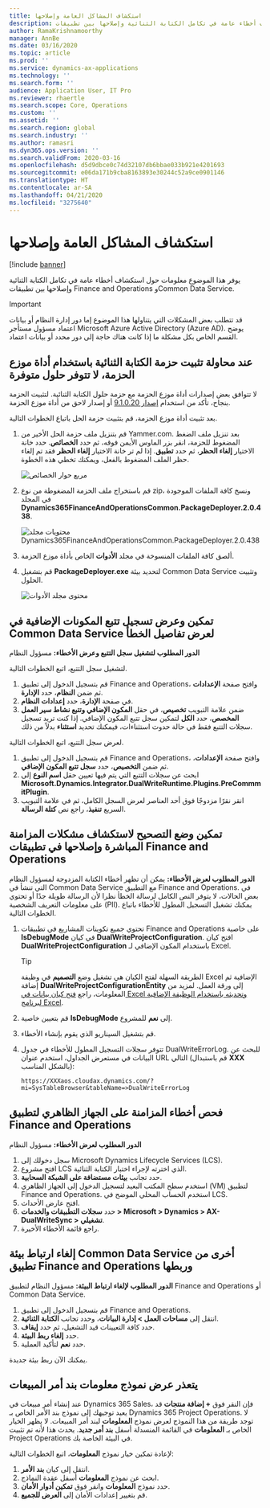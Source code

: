 ```yaml
---
title: استكشاف المشاكل العامة وإصلاحها
description: يوفر هذا الموضوع معلومات حول استكشاف أخطاء عامة في تكامل الكتابة الثنائية وإصلاحها بين تطبيقات Finance and Operations وCommon Data Service.
author: RamaKrishnamoorthy
manager: AnnBe
ms.date: 03/16/2020
ms.topic: article
ms.prod: ''
ms.service: dynamics-ax-applications
ms.technology: ''
ms.search.form: ''
audience: Application User, IT Pro
ms.reviewer: rhaertle
ms.search.scope: Core, Operations
ms.custom: ''
ms.assetid: ''
ms.search.region: global
ms.search.industry: ''
ms.author: ramasri
ms.dyn365.ops.version: ''
ms.search.validFrom: 2020-03-16
ms.openlocfilehash: d5d9dbce0c74d32107db6bbae033b921e4201693
ms.sourcegitcommit: e06da171b9cba8163893e30244c52a9ce0901146
ms.translationtype: HT
ms.contentlocale: ar-SA
ms.lasthandoff: 04/21/2020
ms.locfileid: "3275640"
---
```

# <a name="general-troubleshooting"></a>استكشاف المشاكل العامة وإصلاحها

[!include [banner](../../includes/banner.md)]



يوفر هذا الموضوع معلومات حول استكشاف أخطاء عامة في تكامل الكتابة الثنائية وإصلاحها بين تطبيقات Finance and Operations وCommon Data Service.

> [!IMPORTANT]
> قد تتطلب بعض المشكلات التي يتناولها هذا الموضوع إما دور إدارة النظام أو بيانات اعتماد مسؤول مستأجر  Microsoft Azure Active Directory (Azure AD). يوضح القسم الخاص بكل مشكلة ما إذا كانت هناك حاجة إلى دور محدد أو بيانات اعتماد.

## <a name="when-you-try-to-install-the-dual-write-package-by-using-the-package-deployer-tool-no-available-solutions-are-shown"></a>عند محاولة تثبيت حزمة الكتابة الثنائية باستخدام أداة موزع الحزمة، لا تتوفر حلول متوفرة

لا تتوافق بعض إصدارات أداة موزع الحزمة مع حزمة حلول الكتابة الثنائية. لتثبيت الحزمة بنجاح، تأكد من استخدام [إصدار 9.1.0.20](https://www.nuget.org/packages/Microsoft.CrmSdk.XrmTooling.PackageDeployment.Wpf/9.1.0.20) أو إصدار لاحق من أداة موزع الحزمة.

بعد تثبيت أداة موزع الحزمة، قم بتثبيت حزمة الحل باتباع الخطوات التالية.

1. قم بتنزيل ملف حزمة الحل الأخير من Yammer.com. بعد تنزيل ملف الضغط المضغوط للحزمة، انقر بزر الماوس الأيمن فوقه، ثم حدد **الخصائص**. حدد خانة الاختيار **إلغاء الحظر**، ثم حدد **تطبيق**. إذا لم تر خانة الاختيار **إلغاء الحظر** فقد تم إلغاء حظر الملف المضغوط بالفعل، ويمكنك تخطي هذه الخطوة.

    ![مربع حوار الخصائص](media/unblock_option.png)

2. قم باستخراج ملف الحزمة المضغوطة من نوع zip، ونسخ كافة الملفات الموجودة في المجلد  **Dynamics365FinanceAndOperationsCommon.PackageDeployer.2.0.438**.

    ![محتويات مجلد Dynamics365FinanceAndOperationsCommon.PackageDeployer.2.0.438](media/extract_package.png)

3. ألصق كافة الملفات المنسوخة في مجلد **الأدوات** الخاص بأداة موزع الحزمة. 
4. قم بتشغيل **PackageDeployer.exe** لتحديد بيئة Common Data Service وتثبيت الحلول.

    ![محتوى مجلد الأدوات](media/paste_copied_files.png)

## <a name="enable-and-view-the-plug-in-trace-log-in-common-data-service-to-view-error-details"></a>تمكين وعرض تسجيل تتبع المكونات الإضافية في Common Data Service لعرض تفاصيل الخطأ

**الدور المطلوب لتشغيل سجل التتبع وعرض الأخطاء:** مسؤول النظام

لتشغيل سجل التتبع‬، اتبع الخطوات التالية.

1. قم بتسجيل الدخول إلى تطبيق Finance and Operations، وافتح صفحة **الإعدادات** ثم ضمن **النظام**، حدد **الإدارة**.
2. في صفحة **الإدارة**، حدد **إعدادات النظام**.
3. ضمن علامة التبويب **تخصيص**، في حقل **المكون الإضافي وتتبع نشاط سير العمل المخصص**، حدد **الكل** لتمكين سجل تتبع المكون الإضافي. إذا كنت تريد تسجيل سجلات التتبع فقط في حالة حدوث استثناءات، فيمكنك تحديد **استثناء** بدلاً من ذلك.


لعرض سجل التتبع‬، اتبع الخطوات التالية.

1. قم بتسجيل الدخول إلى تطبيق Finance and Operations، وافتح صفحة **الإعدادات**، ثم ضمن **التخصيص**، حدد **سجل تتبع المكون الإضافي**.
2. ابحث عن سجلات التتبع التي يتم فيها تعيين حقل **اسم النوع** إلى **Microsoft.Dynamics.Integrator.DualWriteRuntime.Plugins.PreCommmitPlugin**.
3. انقر نقرًا مزدوجًا فوق أحد العناصر لعرض السجل الكامل، ثم في علامة التبويب السريع **تنفيذ**، راجع نص **كتلة الرسالة**.

## <a name="enable-debug-mode-to-troubleshoot-live-synchronization-issues-in-finance-and-operations-apps"></a>تمكين وضع التصحيح لاستكشاف مشكلات المزامنة المباشرة وإصلاحها في تطبيقات Finance and Operations

**الدور المطلوب لعرض الأخطاء:** يمكن أن تظهر أخطاء الكتابة المزدوجة لمسؤول النظام التي تنشأ في Common Data Service مع التطبيق Finance and Operations. في بعض الحالات، لا يتوفر النص الكامل لرسالة الخطأ نظرا لأن الرسالة طويلة جدًا أو تحتوي على معلومات التعريف الشخصية (PII). يمكنك تشغيل التسجيل المطول للأخطاء باتباع الخطوات التالية.

1. تحتوي جميع تكوينات المشاريع في تطبيقات Finance and Operations على خاصية **IsDebugMode** في كيان **DualWriteProjectConfiguration**. افتح كيان **DualWriteProjectConfiguration** باستخدام المكون الإضافي لـ Excel.

    > [!TIP]
    > الطريقة السهلة لفتح الكيان هي تشغيل وضع **التصميم** في وظيفة Excel الإضافية ثم إضافة **DualWriteProjectConfigurationEntity** إلى ورقة العمل. لمزيد من المعلومات، راجع [فتح كيان بيانات في Excel وتحديثه باستخدام الوظيفة الإضافية لبرنامج Excel](../../office-integration/use-excel-add-in.md).

2. قم بتعيين خاصية **IsDebugMode** إلى **نعم** للمشروع.
3. قم بتشغيل السيناريو الذي يقوم بإنشاء الأخطاء.
4. تتوفر سجلات التسجيل المطول للأخطاء في جدول DualWriteErrorLog. للبحث عن البيانات في مستعرض الجداول، استخدم عنوان URL التالي (قم باستبدال **XXX** بالشكل المناسب):

    `https://XXXaos.cloudax.dynamics.com/?mi=SysTableBrowser&tableName=>DualWriteErrorLog`

## <a name="check-synchronization-errors-on-the-virtual-machine-for-the-finance-and-operations-app"></a>فحص أخطاء المزامنة على الجهاز الظاهري لتطبيق Finance and Operations

**الدور المطلوب لعرض الأخطاء:** مسؤول النظام

1. سجل دخولك إلى Microsoft Dynamics Lifecycle Services (LCS).
2. افتح مشروع LCS الذي اخترته لإجراء اختبار الكتابة الثنائية.
3. حدد تجانب **بيئات مستضافة على الشبكة السحابية**.
4. استخدم سطح المكتب البعيد لتسجيل الدخول إلى الجهاز الظاهري (VM) لتطبيق Finance and Operations. استخدم الحساب المحلي الموضح في LCS.
5. افتح عارض الأحداث.
6. حدد **سجلات التطبيقات والخدمات \> Microsoft \> Dynamics \> AX-DualWriteSync \> تشغيلي‏‎**.
7. راجع قائمة الأخطاء الأخيرة.

## <a name="unlink-and-link-another-common-data-service-environment-from-a-finance-and-operations-app"></a>إلغاء ارتباط بيئة Common Data Service أخرى من تطبيق Finance and Operations وربطها

**الدور المطلوب لإلغاء ارتباط البيئة:** مسؤول النظام لتطبيق Finance and Operations أو Common Data Service.

1. قم بتسجيل الدخول إلى تطبيق Finance and Operations.
2. انتقل إلى **مساحات العمل \> إدارة البيانات**، وحدد تجانب **الكتابة الثنائية**.
3. حدد كافة التعيينات قيد التشغيل، ثم حدد **إيقاف**.
4. حدد **إلغاء ربط البيئة**.
5. حدد **نعم** لتأكيد العملية.

يمكنك الآن ربط بيئة جديدة.

## <a name="unable-to-view-the-sales-order-line-information-form"></a>يتعذر عرض نموذج معلومات بند أمر المبيعات 

عند إنشاء أمر مبيعات في Dynamics 365 Sales، فإن النقر فوق **+ إضافة منتجات** قد يعيد توجيهك إلى نموذج بند الأمر الخاص بـ Dynamics 365 Project Operations. لا توجد طريقة من هذا النموذج لعرض نموذج **المعلومات** لبند أمر المبيعات. لا يظهر الخيار الخاص بـ **المعلومات** في القائمة المنسدلة أسفل **بند أمر جديد**. يحدث هذا لأنه تم تثبيت Project Operations في البيئة الخاصة بك.

لإعادة تمكين خيار نموذج **المعلومات**، اتبع الخطوات التالية:
1. انتقل إلى كيان **بند الأمر**.
2. ابحث عن نموذج **المعلومات** أسفل عقدة النماذج. 
3. حدد نموذج **المعلومات** وانقر فوق **تمكين أدوار الأمان**. 
4. قم بتغيير إعدادات الأمان إلى **العرض للجميع**.

